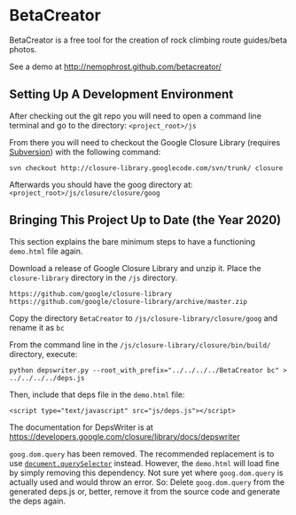 BetaCreator
===========

BetaCreator is a free tool for the creation of rock climbing route guides/beta photos.

See a demo at http://nemophrost.github.com/betacreator/


Setting Up A Development Environment
------------------------------------

After checking out the git repo you will need to open a command line terminal 
and go to the directory: `<project_root>/js`

From there you will need to checkout the Google Closure Library (requires 
[Subversion](http://subversion.apache.org/)) with the following command:

`svn checkout http://closure-library.googlecode.com/svn/trunk/ closure`

Afterwards you should have the goog directory at: `<project_root>/js/closure/closure/goog`

Bringing This Project Up to Date (the Year 2020)
---

This section explains the bare minimum steps to have a functioning `demo.html` file again.

Download a release of Google Closure Library and unzip it. Place the `closure-library` directory in the `/js` directory.
```
https://github.com/google/closure-library
https://github.com/google/closure-library/archive/master.zip
```

Copy the directory `BetaCreator` to `/js/closure-library/closure/goog` and rename it as `bc`

From the command line in the `/js/closure-library/closure/bin/build/` directory, execute:
```
python depswriter.py --root_with_prefix="../../../../BetaCreator bc" > ../../../../deps.js
```

Then, include that deps file in the `demo.html` file:
```
<script type="text/javascript" src="js/deps.js"></script>
```

The documentation for DepsWriter is at https://developers.google.com/closure/library/docs/depswriter

`goog.dom.query` has been removed. The recommended replacement is to use [`document.querySelector`](https://developer.mozilla.org/en-US/docs/Web/API/Document/querySelector) instead. However, the `demo.html` will load fine by simply removing this dependency. Not sure yet where `goog.dom.query` is actually used and would throw an error. So:
Delete `goog.dom.query` from the generated deps.js or, better, remove it from the source code and generate the deps again.
